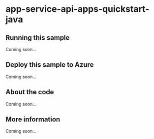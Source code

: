 # app-service-api-apps-quickstart-java

## Running this sample
Coming soon...
## Deploy this sample to Azure
Coming soon...
## About the code
Coming soon...
## More information
Coming soon...